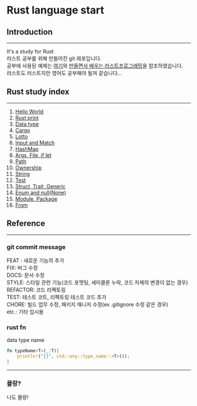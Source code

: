 # Rust language start

## Introduction
---------------
It's a study for Rust  
러스트 공부를 위해 만들어진 git 레포입니다.  
공부에 사용된 예제는 [여기](https://rinthel.github.io/rust-lang-book-ko/foreword.html)와 [만들면서 배우는 러스트프로그래밍](https://product.kyobobook.co.kr/detail/S000200551107)을  참조하였습니다.  
러스트도 러스트지만 영어도 공부해야 될꺼 같습니다...

## Rust study index
-------------------
1. [Hello World](/01.hello_world/)
1. [Rust print](/02.print/)
1. [Data type](/03.value_type/)
1. [Cargo](/04.Cargo/)
1. [Lotto](/05.Lotto/)
1. [Input and Match](/06.Input/)
1. [HashMap](/07.HashMap/)
1. [Args, File, if let](/08.Args/)
1. [Path](/09.Path/)
1. [Ownership](/10.Ownership/)
1. [String](/11.String/)
1. [Test](/12.Test/)
1. [Struct, Trait, Generic](/13.Strct_Trait_Generic_and_impl/)
1. [Enum and null(None)](/14.Enum/)
1. [Module, Package](/15.Module/)
1. [From](/16.Trait+/)

## Reference
-------------
### git commit message
FEAT : 새로운 기능의 추가  
FIX: 버그 수정  
DOCS: 문서 수정  
STYLE: 스타일 관련 기능(코드 포맷팅, 세미콜론 누락, 코드 자체의 변경이 없는 경우)  
REFACTOR: 코드 리펙토링  
TEST: 테스트 코트, 리펙토링 테스트 코드 추가  
CHORE: 빌드 업무 수정, 패키지 매니저 수정(ex .gitignore 수정 같은 경우)  
etc.: 기타 임시용

### rust fn
data type name
```rust
fn typeName<T>(_:T){
	println!("{}", std::any::type_name::<T>());
}
```
----------------
### 몰랑?
나도 몰랑!
